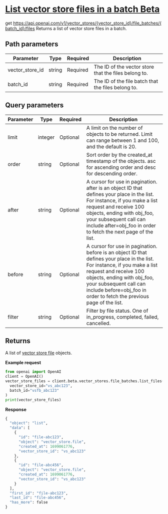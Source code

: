 # [List vector store files in a batch Beta](/docs/api-reference/vector-stores-file-batches/listBatchFiles)
get https://api.openai.com/v1/vector_stores/{vector_store_id}/file_batches/{batch_id}/files 
Returns a list of vector store files in a batch. 
## Path parameters 
| Parameter | Type   | Required | Description|
| --- | --- | --- | --- |
| vector_store_id | string | Required | The ID of the vector store that the files belong to.| 
| batch_id | string | Required | The ID of the file batch that the files belong to.| 
## Query parameters 
| Parameter | Type   | Required | Description|
| --- | --- | --- | --- |
| limit | integer | Optional | A limit on the number of objects to be returned. Limit can                   range between 1 and 100, and the default is 20.| 
| order | string | Optional | Sort order by the created_at timestamp of the                   objects. asc for ascending order and                   desc for descending order.| 
| after | string | Optional | A cursor for use in pagination. after is an                   object ID that defines your place in the list. For instance,                   if you make a list request and receive 100 objects, ending                   with obj_foo, your subsequent call can include after=obj_foo                   in order to fetch the next page of the list.| 
| before | string | Optional | A cursor for use in pagination. before is an                   object ID that defines your place in the list. For instance,                   if you make a list request and receive 100 objects, ending                   with obj_foo, your subsequent call can include before=obj_foo                   in order to fetch the previous page of the list.| 
| filter | string | Optional | Filter by file status. One of in_progress,                   completed, failed,                   cancelled.| 
## Returns 
A list of
                [vector store file](/docs/api-reference/vector-stores-files/file-object)
                objects. 

**Example request**
```python
from openai import OpenAI
client = OpenAI()
vector_store_files = client.beta.vector_stores.file_batches.list_files(
  vector_store_id="vs_abc123",
  batch_id="vsfb_abc123"
)
print(vector_store_files)
```

**Response**
```python
{
  "object": "list",
  "data": [
    {
      "id": "file-abc123",
      "object": "vector_store.file",
      "created_at": 1699061776,
      "vector_store_id": "vs_abc123"
    },
    {
      "id": "file-abc456",
      "object": "vector_store.file",
      "created_at": 1699061776,
      "vector_store_id": "vs_abc123"
    }
  ],
  "first_id": "file-abc123",
  "last_id": "file-abc456",
  "has_more": false
}
```

